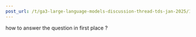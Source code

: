 ```yaml
---
post_url: /t/ga3-large-language-models-discussion-thread-tds-jan-2025/163247/75
---
```

how to answer the question in first place ?